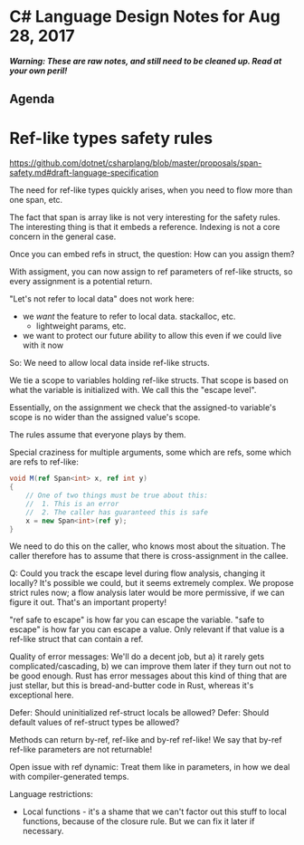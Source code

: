 # C# Language Design Notes for Aug 28, 2017


***Warning: These are raw notes, and still need to be cleaned up. Read at your own peril!***

## Agenda


# Ref-like types safety rules

https://github.com/dotnet/csharplang/blob/master/proposals/span-safety.md#draft-language-specification

The need for ref-like types quickly arises, when you need to flow more than one span, etc.

The fact that span is array like is not very interesting for the safety rules. The interesting thing is that it embeds a reference. Indexing is not a core concern in the general case.

Once you can embed refs in struct, the question: How can you assign them?

With assigment, you can now assign to ref parameters of ref-like structs, so every assignment is a potential return.

"Let's not refer to local data" does not work here:

- we *want* the feature to refer to local data. stackalloc, etc.
	- lightweight params, etc.
- we want to protect our future ability to allow this even if we could live with it now

So: We need to allow local data inside ref-like structs.

We tie a scope to variables holding ref-like structs. That scope is based on what the variable is initialized with. We call this the "escape level".

Essentially, on the assignment we check that the assigned-to variable's scope is no wider than the assigned value's scope.

The rules assume that everyone plays by them.


Special craziness for multiple arguments, some which are refs, some which are refs to ref-like:

``` c#
void M(ref Span<int> x, ref int y) 
{
    // One of two things must be true about this:
    //  1. This is an error
    //  2. The caller has guaranteed this is safe
    x = new Span<int>(ref y); 
}
```
We need to do this on the caller, who knows most about the situation. The caller therefore has to assume that there is cross-assignment in the callee.


Q: Could you track the escape level during flow analysis, changing it locally? It's possible we could, but it seems extremely complex. We propose strict rules now; a flow analysis later would be more permissive, if we can figure it out. That's an important property!


"ref safe to escape" is how far you can escape the variable. "safe to escape" is how far you can escape a value. Only relevant if that value is a ref-like struct that can contain a ref.

Quality of error messages: We'll do a decent job, but a) it rarely gets complicated/cascading, b) we can improve them later if they turn out not to be good enough. Rust has error messages about this kind of thing that are just stellar, but this is bread-and-butter code in Rust, whereas it's exceptional here.

Defer: Should uninitialized ref-struct locals be allowed?
Defer: Should default values of ref-struct types be allowed?



Methods can return by-ref, ref-like and by-ref ref-like! We say that by-ref ref-like parameters are not returnable!

Open issue with ref dynamic: Treat them like in parameters, in how we deal with compiler-generated temps.


Language restrictions:

- Local functions - it's a shame that we can't factor out this stuff to local functions, because of the closure rule. But we can fix it later if necessary.



 

